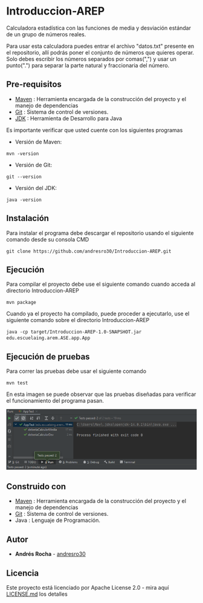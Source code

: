 # Introduccion-AREP
Calculadora estadística con las funciones de media y desviación estándar de un grupo de números reales. 

Para usar esta calculadora puedes entrar el archivo "datos.txt" presente en el repositorio, allí podrás poner el conjunto de números que quieres operar. Solo debes escribir los números separados por comas(",") y usar un punto(".") para separar la parte natural y fraccionaria del número.

## Pre-requisitos
* [Maven](https://maven.apache.org/) : Herramienta encargada de la construcción del proyecto y el manejo de dependencias
* [Git](https://git-scm.com/) : Sistema de control de versiones.
* [JDK](https://www.oracle.com/technetwork/es/java/javase/downloads/index.html) : Herramienta de Desarrollo para Java 

Es importante verificar que usted cuente con los siguientes programas 
* Versión de Maven:
```
mvn -version
```
* Versión de Git:
```
git --version
```
* Versión del JDK:
```
java -version
```


## Instalación
Para instalar el programa debe descargar el repositorio usando el siguiente comando desde su consola CMD
```
git clone https://github.com/andresro30/Introduccion-AREP.git
```
## Ejecución
Para compilar el proyecto debe use el siguiente comando cuando acceda al directorio Introduccion-AREP
```
mvn package
```
Cuando ya el proyecto ha compilado, puede proceder a ejecutarlo, use el siguiente comando sobre el directorio Introduccion-AREP
```
java -cp target/Introduccion-AREP-1.0-SNAPSHOT.jar edu.escuelaing.arem.ASE.app.App
```
## Ejecución de pruebas
Para correr las pruebas debe usar el siguiente comando
```
mvn test
```
En esta imagen se puede observar que las pruebas diseñadas para verificar el funcionamiento del programa pasan.

![](https://github.com/andresro30/Introduccion-AREP/blob/master/images/pruebas.PNG)

## Construido con
* [Maven](https://maven.apache.org/) : Herramienta encargada de la construcción del proyecto y el manejo de dependencias
* [Git](https://git-scm.com/) : Sistema de control de versiones.
* Java : Lenguaje de Programación.
## Autor
* **Andrés Rocha** - [andresro30](https://github.com/andresro30)

## Licencia 
Este proyecto está licenciado por Apache License 2.0 - mira aquí [LICENSE.md](LICENSE.txt) los detalles
